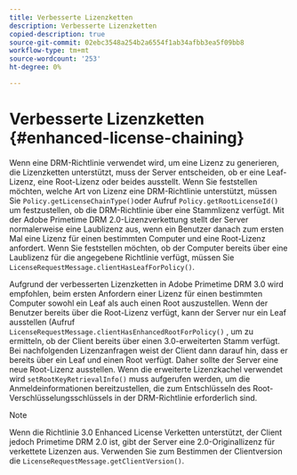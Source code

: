 ```yaml
---
title: Verbesserte Lizenzketten
description: Verbesserte Lizenzketten
copied-description: true
source-git-commit: 02ebc3548a254b2a6554f1ab34afbb3ea5f09bb8
workflow-type: tm+mt
source-wordcount: '253'
ht-degree: 0%

---
```


# Verbesserte Lizenzketten {#enhanced-license-chaining}

Wenn eine DRM-Richtlinie verwendet wird, um eine Lizenz zu generieren, die Lizenzketten unterstützt, muss der Server entscheiden, ob er eine Leaf-Lizenz, eine Root-Lizenz oder beides ausstellt. Wenn Sie feststellen möchten, welche Art von Lizenz eine DRM-Richtlinie unterstützt, müssen Sie `Policy.getLicenseChainType()`oder Aufruf `Policy.getRootLicenseId()` um festzustellen, ob die DRM-Richtlinie über eine Stammlizenz verfügt. Mit der Adobe Primetime DRM 2.0-Lizenzverkettung stellt der Server normalerweise eine Laublizenz aus, wenn ein Benutzer danach zum ersten Mal eine Lizenz für einen bestimmten Computer und eine Root-Lizenz anfordert. Wenn Sie feststellen möchten, ob der Computer bereits über eine Laublizenz für die angegebene Richtlinie verfügt, müssen Sie `LicenseRequestMessage.clientHasLeafForPolicy()`.

Aufgrund der verbesserten Lizenzketten in Adobe Primetime DRM 3.0 wird empfohlen, beim ersten Anfordern einer Lizenz für einen bestimmten Computer sowohl ein Leaf als auch einen Root auszustellen. Wenn der Benutzer bereits über die Root-Lizenz verfügt, kann der Server nur ein Leaf ausstellen (Aufruf `LicenseRequestMessage.clientHasEnhancedRootForPolicy()` , um zu ermitteln, ob der Client bereits über einen 3.0-erweiterten Stamm verfügt. Bei nachfolgenden Lizenzanfragen weist der Client dann darauf hin, dass er bereits über ein Leaf und einen Root verfügt. Daher sollte der Server eine neue Root-Lizenz ausstellen. Wenn die erweiterte Lizenzkachel verwendet wird `setRootKeyRetrievalInfo()` muss aufgerufen werden, um die Anmeldeinformationen bereitzustellen, die zum Entschlüsseln des Root-Verschlüsselungsschlüssels in der DRM-Richtlinie erforderlich sind.

>[!NOTE]
>
>Wenn die Richtlinie 3.0 Enhanced License Verketten unterstützt, der Client jedoch Primetime DRM 2.0 ist, gibt der Server eine 2.0-Originallizenz für verkettete Lizenzen aus. Verwenden Sie zum Bestimmen der Clientversion die `LicenseRequestMessage.getClientVersion()`.
